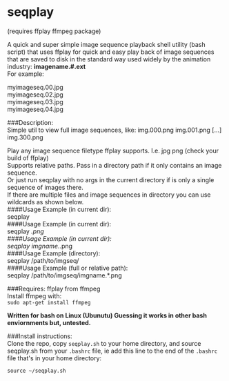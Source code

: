 # seqplay
(requires ffplay ffmpeg package)  

A quick and super simple image sequence playback shell utility (bash script) that uses ffplay for quick and easy play back of image sequences that are saved to disk in the standard way used widely by the animation industry:   **imagename.#.ext**  
For example:  

myimageseq.00.jpg  
myimageseq.02.jpg  
myimageseq.03.jpg  
myimageseq.04.jpg  
   
###Description:  
Simple util to view full image sequences, like:  img.000.png  img.001.png  [...]  img.300.png  

Play any image sequence filetype ffplay supports. I.e. jpg png (check your build of ffplay)   
Supports relative paths. Pass in a directory path if it only contains an image sequence.  
Or just run seqplay with no args in the current directory if is only a single sequence of images there.  
If there are multiple files and image sequences in directory you can use wildcards as shown below.  
####Usage Example (in current dir):  
	seqplay  
####Usage Example (in current dir):  
	seqplay *.png  
####Usage Example (in current dir):  
	seqplay imgname.*.png  
####Usage Example (directory):  
	seqplay /path/to/imgseq/  
####Usage Example (full or relative path):  
	seqplay /path/to/imgseq/imgname.*.png  

###Requires: 
ffplay from ffmpeg   
Install ffmpeg with:  
	`sudo apt-get install ffmpeg`  

**Written for bash on Linux (Ubunutu) Guessing it works in other bash enviornments but, untested.**  

###Install instructions:  
Clone the repo, copy `seqplay.sh` to your home directory, and source seqplay.sh from your `.bashrc` file, ie add this line to the end of the `.bashrc` file that's in your home directory:  

`source ~/seqplay.sh`

